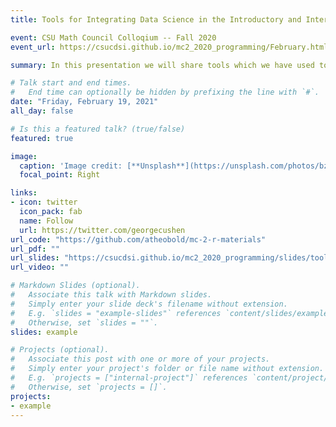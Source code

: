 ```yaml
---
title: Tools for Integrating Data Science in the Introductory and Intermediate Statistics Classroom

event: CSU Math Council Colloqium -- Fall 2020
event_url: https://csucdsi.github.io/mc2_2020_programming/February.html

summary: In this presentation we will share tools which we have used to integrate data science concepts into Introductory and Intermediate Statistics courses. We will discuss tools and activities which scaffold student’s learning of programming in R, namely shiny apps, learnr tutorials, RStudio Cloud, and downloading R and RStudio locally.

# Talk start and end times.
#   End time can optionally be hidden by prefixing the line with `#`.
date: "Friday, February 19, 2021"
all_day: false

# Is this a featured talk? (true/false)
featured: true

image:
  caption: 'Image credit: [**Unsplash**](https://unsplash.com/photos/bzdhc5b3Bxs)'
  focal_point: Right

links:
- icon: twitter
  icon_pack: fab
  name: Follow
  url: https://twitter.com/georgecushen
url_code: "https://github.com/atheobold/mc-2-r-materials"
url_pdf: ""
url_slides: "https://csucdsi.github.io/mc2_2020_programming/slides/tools4R_MC2.pdf"
url_video: ""

# Markdown Slides (optional).
#   Associate this talk with Markdown slides.
#   Simply enter your slide deck's filename without extension.
#   E.g. `slides = "example-slides"` references `content/slides/example-slides.md`.
#   Otherwise, set `slides = ""`.
slides: example

# Projects (optional).
#   Associate this post with one or more of your projects.
#   Simply enter your project's folder or file name without extension.
#   E.g. `projects = ["internal-project"]` references `content/project/deep-learning/index.md`.
#   Otherwise, set `projects = []`.
projects:
- example
---
```

